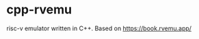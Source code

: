 # cpp-rvemu
risc-v emulator written in C++. Based on <a href=https://book.rvemu.app/>https://book.rvemu.app/</a>

